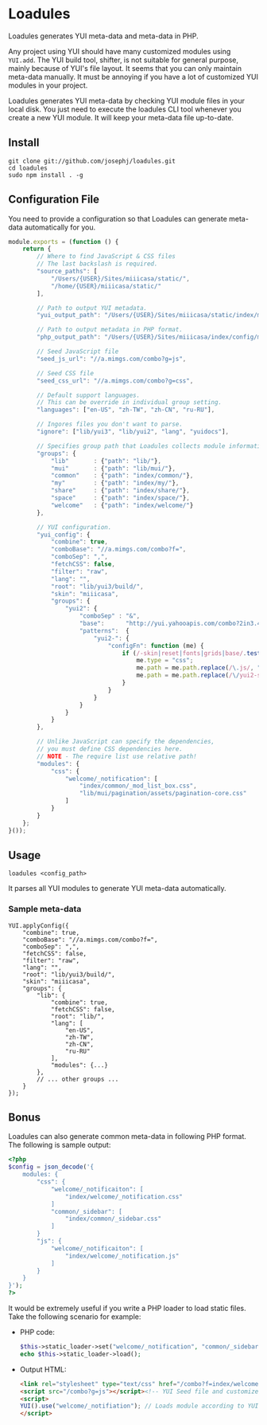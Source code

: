 Loadules
========

Loadules generates YUI meta-data and meta-data in PHP.

Any project using YUI should have many customized modules using `YUI.add`.
The YUI build tool, shifter, is not suitable for general purpose, mainly
because of YUI's file layout. It seems that you can only maintain meta-data
manually. It must be annoying if you have a lot of customized YUI modules
in your project. 

Loadules generates YUI meta-data by checking YUI module files in your
local disk. You just need to execute the loadules CLI tool whenever
you create a new YUI module. It will keep your meta-data file up-to-date.

## Install

```
git clone git://github.com/josephj/loadules.git
cd loadules
sudo npm install . -g
```

## Configuration File

You need to provide a configuration so that Loadules can generate meta-data automatically for you.

```javascript
module.exports = (function () {
    return {
        // Where to find JavaScript & CSS files
        // The last backslash is required.
        "source_paths": [
            "/Users/{USER}/Sites/miiicasa/static/",
            "/home/{USER}/miiicasa/static/"
        ],

        // Path to output YUI metadata.
        "yui_output_path": "/Users/{USER}/Sites/miiicasa/static/index/metadata.js",

        // Path to output metadata in PHP format.
        "php_output_path": "/Users/{USER}/Sites/miiicasa/index/config/metadata.php",

        // Seed JavaScript file
        "seed_js_url": "//a.mimgs.com/combo?g=js",

        // Seed CSS file
        "seed_css_url": "//a.mimgs.com/combo?g=css",

        // Default support languages.
        // This can be override in individual group setting.
        "languages": ["en-US", "zh-TW", "zh-CN", "ru-RU"],

        // Ingores files you don't want to parse.
        "ignore": ["lib/yui3", "lib/yui2", "lang", "yuidocs"],

        // Specifies group path that Loadules collects module information.
        "groups": {
            "lib"       : {"path": "lib/"},
            "mui"       : {"path": "lib/mui/"},
            "common"    : {"path": "index/common/"},
            "my"        : {"path": "index/my/"},
            "share"     : {"path": "index/share/"},
            "space"     : {"path": "index/space/"},
            "welcome"   : {"path": "index/welcome/"}
        },

        // YUI configuration.
        "yui_config": {
            "combine": true,
            "comboBase": "//a.mimgs.com/combo?f=",
            "comboSep": ",",
            "fetchCSS": false,
            "filter": "raw",
            "lang": "",
            "root": "lib/yui3/build/",
            "skin": "miiicasa",
            "groups": {
                "yui2": {
                    "comboSep" : "&",
                    "base":      "http://yui.yahooapis.com/combo?2in3.4/2.9.0/build/",
                    "patterns":  {
                        "yui2-": {
                            "configFn": function (me) {
                                if (/-skin|reset|fonts|grids|base/.test(me.name)) {
                                    me.type = "css";
                                    me.path = me.path.replace(/\.js/, ".css");
                                    me.path = me.path.replace(/\/yui2-skin/, "/assets/skins/sam/yui2-skin");
                                }
                            }
                        }
                    }
                }
            }
        },

        // Unlike JavaScript can specify the dependencies,
        // you must define CSS dependencies here.
        // NOTE - The require list use relative path!
        "modules": {
            "css": {
                "welcome/_notification": [
                    "index/common/_mod_list_box.css",
                    "lib/mui/pagination/assets/pagination-core.css"
                ]
            }
        }
    };
}());

```

## Usage

```
loadules <config_path>
```

It parses all YUI modules to generate YUI meta-data automatically.

### Sample meta-data 

```
YUI.applyConfig({
    "combine": true,
    "comboBase": "//a.mimgs.com/combo?f=",
    "comboSep": ",",
    "fetchCSS": false,
    "filter": "raw",
    "lang": "",
    "root": "lib/yui3/build/",
    "skin": "miiicasa",
    "groups": {
        "lib": {
            "combine": true,
            "fetchCSS": false,
            "root": "lib/",
            "lang": [
                "en-US",
                "zh-TW",
                "zh-CN",
                "ru-RU"
            ],
            "modules": {...}
        },
        // ... other groups ...
    }
});

```

## Bonus

Loadules can also generate common meta-data in following PHP format.
The following is sample output:

```php
<?php
$config = json_decode('{
    modules: {
        "css": {
            "welcome/_notificaiton": [
                "index/welcome/_notification.css"
            ]
            "common/_sidebar": [
                "index/common/_sidebar.css"
            ]
        }
        "js": {
            "welcome/_notificaiton": [
                "index/welcome/_notification.js"
            ]
        }
    }
}');
?>
```

It would be extremely useful if you write a PHP loader to load static files.
Take the following scenario for example:

* PHP code:

    ```php
    $this->static_loader->set("welcome/_notification", "common/_sidebar");
    echo $this->static_loader->load();
    ```

* Output HTML:

    ```html
    <link rel="stylesheet" type="text/css" href="/combo?f=index/welcome/_notification.css,index/common/_sidebar.css">
    <script src="/combo?g=js"></script><!-- YUI Seed file and customized meta-data -->
    <script>
    YUI().use("welcome/_notifiation"); // Loads module according to YUI meta-data.
    </script>
    ```
